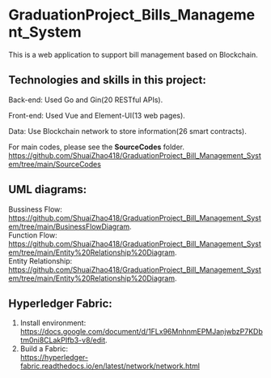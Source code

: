 # GraduationProject_Bills_Management_System
This is a web application to support bill management based on Blockchain.

Technologies and skills in this project:
--
Back-end: Used Go and Gin(20 RESTful APIs).            

Front-end: Used Vue and Element-UI(13 web pages).            

Data: Use Blockchain network to store information(26 smart contracts).   
      
For main codes, please see the **SourceCodes** folder.  
https://github.com/ShuaiZhao418/GraduationProject_Bill_Management_System/tree/main/SourceCodes


UML diagrams:
--    
Bussiness Flow:  
https://github.com/ShuaiZhao418/GraduationProject_Bill_Management_System/tree/main/BusinessFlowDiagram.     
Function Flow:      
https://github.com/ShuaiZhao418/GraduationProject_Bill_Management_System/tree/main/Entity%20Relationship%20Diagram.     
Entity Relationship:   
https://github.com/ShuaiZhao418/GraduationProject_Bill_Management_System/tree/main/Entity%20Relationship%20Diagram.    




Hyperledger Fabric:   
--    
1. Install environment:   
https://docs.google.com/document/d/1FLx96MnhnmEPMJanjwbzP7KDbtm0ni8CLakPIfb3-v8/edit.   
2. Build a Fabric:      
https://hyperledger-fabric.readthedocs.io/en/latest/network/network.html
